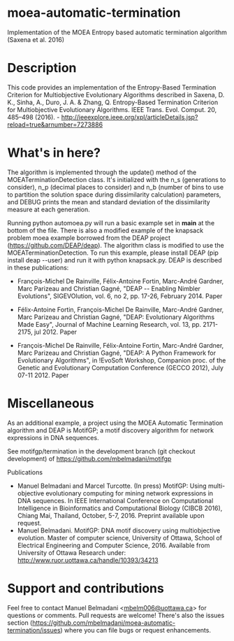 # moea-automatic-termination
Implementation of the MOEA Entropy based automatic termination algorithm (Saxena et al. 2016)

# Description
This code provides an implementation of the Entropy-Based Termination Criterion for Multiobjective Evolutionary Algorithms described in Saxena, D. K., Sinha, A., Duro, J. A. & Zhang, Q. Entropy-Based Termination Criterion for Multiobjective Evolutionary Algorithms. IEEE Trans. Evol. Comput. 20, 485–498 (2016). - http://ieeexplore.ieee.org/xpl/articleDetails.jsp?reload=true&arnumber=7273886

# What's in here?

The algorithm is implemented through the update() method of the MOEATerminationDetection class. It's initialized with the n_s (generations to consider), n_p (decimal places to consider) and n_b (number of bins to use to partition the solution space during dissimilarity calculation) parameters, and DEBUG prints the mean and standard deviation of the dissimilarity measure at each generation.

Running python automoea.py will run a basic example set in __main__ at the bottom of the file. There is also a modified example of the knapsack problem moea example borrowed from the DEAP project (https://github.com/DEAP/deap). The algorithm class is modified to use the MOEATerminationDetection. To run this example, please install DEAP (pip install deap --user) and run it with python knapsack.py. DEAP is described in these publications:

- François-Michel De Rainville, Félix-Antoine Fortin, Marc-André Gardner, Marc Parizeau and Christian Gagné, "DEAP -- Enabling Nimbler Evolutions", SIGEVOlution, vol. 6, no 2, pp. 17-26, February 2014. Paper

- Félix-Antoine Fortin, François-Michel De Rainville, Marc-André Gardner, Marc Parizeau and Christian Gagné, "DEAP: Evolutionary Algorithms Made Easy", Journal of Machine Learning Research, vol. 13, pp. 2171-2175, jul 2012. Paper

- François-Michel De Rainville, Félix-Antoine Fortin, Marc-André Gardner, Marc Parizeau and Christian Gagné, "DEAP: A Python Framework for Evolutionary Algorithms", in !EvoSoft Workshop, Companion proc. of the Genetic and Evolutionary Computation Conference (GECCO 2012), July 07-11 2012. Paper

# Miscellaneous

As an additional example, a project using the MOEA Automatic Termination algorithm and DEAP is MotifGP; a motif discovery algorithm for network expressions in DNA sequences.

See motifgp/termination in the development branch (git checkout development) of https://github.com/mbelmadani/motifgp

Publications 
- Manuel Belmadani and Marcel Turcotte. (In press) MotifGP: Using multi-objective evolutionary computing for mining network expressions in DNA sequences. In IEEE International Conference on Computational Intelligence in Bioinformatics and Computational Biology (CIBCB 2016), Chiang Mai, Thailand, October, 5-7, 2016. Preprint available upon request.
- Manuel Belmadani. MotifGP: DNA motif discovery using multiobjective evolution. Master of computer science, University of Ottawa, School of Electrical Engineering and Computer Science, 2016. Available from University of Ottawa Research under: http://www.ruor.uottawa.ca/handle/10393/34213


# Support and contributions

Feel free to contact Manuel Belmadani \<mbelm006@uottawa.ca\> for questions or comments. Pull requests are welcome! There's also the issues section (https://github.com/mbelmadani/moea-automatic-termination/issues) where you can file bugs or request enhancements.
